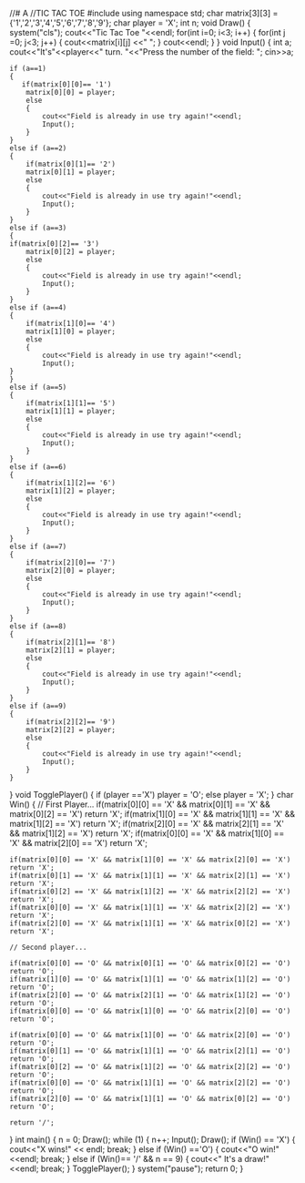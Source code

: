 //# A
//TIC TAC TOE
#include <iostream>
using namespace std;
char matrix[3][3] ={'1','2','3','4','5','6','7','8','9'};
char player = 'X';
int n;
void Draw()
{
    system("cls");
    cout<<"Tic Tac Toe "<<endl;
    for(int i=0; i<3; i++)
    {
        for(int j =0; j<3; j++)
        {
            cout<<matrix[i][j] <<" ";
        }
        cout<<endl;
    }
}
void Input()
{
    int a;
    cout<<"It's"<<player<<" turn. "<<"Press the number of the field: ";
    cin>>a;

    if (a==1)
    {
       if(matrix[0][0]== '1')
        matrix[0][0] = player;
        else
        {
            cout<<"Field is already in use try again!"<<endl;
            Input();
        }
    }
    else if (a==2)
    {
        if(matrix[0][1]== '2')
        matrix[0][1] = player;
        else
        {
            cout<<"Field is already in use try again!"<<endl;
            Input();
        }
    }
    else if (a==3)
    {
    if(matrix[0][2]== '3')
        matrix[0][2] = player;
        else
        {
            cout<<"Field is already in use try again!"<<endl;
            Input();
        }
    }
    else if (a==4)
    {
        if(matrix[1][0]== '4')
        matrix[1][0] = player;
        else
        {
            cout<<"Field is already in use try again!"<<endl;
            Input();
    }
    }
    else if (a==5)
    {
        if(matrix[1][1]== '5')
        matrix[1][1] = player;
        else
        {
            cout<<"Field is already in use try again!"<<endl;
            Input();
        }
    }
    else if (a==6)
    {
        if(matrix[1][2]== '6')
        matrix[1][2] = player;
        else
        {
            cout<<"Field is already in use try again!"<<endl;
            Input();
        }
    }
    else if (a==7)
    {
        if(matrix[2][0]== '7')
        matrix[2][0] = player;
        else
        {
            cout<<"Field is already in use try again!"<<endl;
            Input();
        }
    }
    else if (a==8)
    {
        if(matrix[2][1]== '8')
        matrix[2][1] = player;
        else
        {
            cout<<"Field is already in use try again!"<<endl;
            Input();
        }
    }
    else if (a==9)
    {
        if(matrix[2][2]== '9')
        matrix[2][2] = player;
        else
        {
            cout<<"Field is already in use try again!"<<endl;
            Input();
        }
    }
}
void TogglePlayer()
{
    if (player =='X')
    player = 'O';
    else
    player = 'X';
}
char Win()
{     // First Player...
    if(matrix[0][0] == 'X' && matrix[0][1] == 'X' && matrix[0][2] == 'X')
    return 'X';
    if(matrix[1][0] == 'X' && matrix[1][1] == 'X' && matrix[1][2] == 'X')
    return 'X';
    if(matrix[2][0] == 'X' && matrix[2][1] == 'X' && matrix[1][2] == 'X')
    return 'X';
    if(matrix[0][0] == 'X' && matrix[1][0] == 'X' && matrix[2][0] == 'X')
    return 'X';
    
    if(matrix[0][0] == 'X' && matrix[1][0] == 'X' && matrix[2][0] == 'X')
    return 'X';
    if(matrix[0][1] == 'X' && matrix[1][1] == 'X' && matrix[2][1] == 'X')
    return 'X';
    if(matrix[0][2] == 'X' && matrix[1][2] == 'X' && matrix[2][2] == 'X')
    return 'X';
    if(matrix[0][0] == 'X' && matrix[1][1] == 'X' && matrix[2][2] == 'X')
    return 'X';
    if(matrix[2][0] == 'X' && matrix[1][1] == 'X' && matrix[0][2] == 'X')
    return 'X';

    // Second player...
    
    if(matrix[0][0] == 'O' && matrix[0][1] == 'O' && matrix[0][2] == 'O')
    return 'O';
    if(matrix[1][0] == 'O' && matrix[1][1] == 'O' && matrix[1][2] == 'O')
    return 'O';
    if(matrix[2][0] == 'O' && matrix[2][1] == 'O' && matrix[1][2] == 'O')
    return 'O';
    if(matrix[0][0] == 'O' && matrix[1][0] == 'O' && matrix[2][0] == 'O')
    return 'O';
    
    if(matrix[0][0] == 'O' && matrix[1][0] == 'O' && matrix[2][0] == 'O')
    return 'O';
    if(matrix[0][1] == 'O' && matrix[1][1] == 'O' && matrix[2][1] == 'O')
    return 'O';
    if(matrix[0][2] == 'O' && matrix[1][2] == 'O' && matrix[2][2] == 'O')
    return 'O';
    if(matrix[0][0] == 'O' && matrix[1][1] == 'O' && matrix[2][2] == 'O')
    return 'O';
    if(matrix[2][0] == 'O' && matrix[1][1] == 'O' && matrix[0][2] == 'O')
    return 'O';

    return '/';
}
int main()
{
    n = 0;
    Draw();
    while (1)
    {
        n++;
        Input();
        Draw();
        if (Win() == 'X')
        {
            cout<<"X wins!" << endl;
            break;
        }
        else if (Win() =='O')
        {
            cout<<"O win!" <<endl;
            break;
        }
        else if (Win()== '/' && n == 9)
        {
            cout<<" It's a draw!" <<endl;
            break;
        }
        TogglePlayer();
    }
    system("pause");
    return 0;
}
